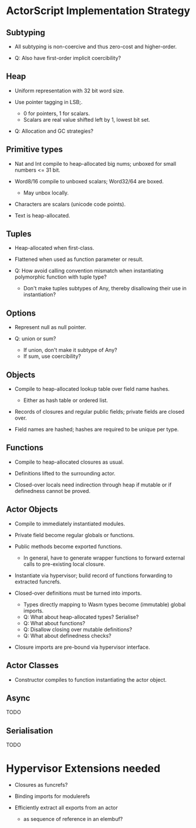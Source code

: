 # ActorScript Implementation Strategy

## Subtyping

* All subtyping is non-coercive and thus zero-cost and higher-order.

* Q: Also have first-order implicit coercibility?


## Heap

* Uniform representation with 32 bit word size.

* Use pointer tagging in LSB;.
  - 0 for pointers, 1 for scalars.
  - Scalars are real value shifted left by 1, lowest bit set.

* Q: Allocation and GC strategies?


## Primitive types

* Nat and Int compile to heap-allocated big nums; unboxed for small numbers <= 31 bit.

* Word8/16 compile to unboxed scalars; Word32/64 are boxed.
  - May unbox locally.

* Characters are scalars (unicode code points).

* Text is heap-allocated.


## Tuples

* Heap-allocated when first-class.

* Flattened when used as function parameter or result.

* Q: How avoid calling convention mismatch when instantiating polymorphic function with tuple type?
  - Don't make tuples subtypes of Any, thereby disallowing their use in instantiation?


## Options

* Represent null as null pointer.

* Q: union or sum?
  - If union, don't make it subtype of Any?
  - If sum, use coercibility?


## Objects

* Compile to heap-allocated lookup table over field name hashes.
  - Either as hash table or ordered list.

* Records of closures and regular public fields; private fields are closed over.

* Field names are hashed; hashes are required to be unique per type.


## Functions

* Compile to heap-allocated closures as usual.

* Definitions lifted to the surrounding actor.

* Closed-over locals need indirection through heap if mutable or if definedness cannot be proved.


## Actor Objects

* Compile to immediately instantiated modules.

* Private field become regular globals or functions.

* Public methods become exported functions.
  - In general, have to generate wrapper functions to forward external calls to pre-existing local closure.

* Instantiate via hypervisor; build record of functions forwarding to extracted funcrefs.

* Closed-over definitions must be turned into imports.
  - Types directly mapping to Wasm types become (immutable) global imports.
  - Q: What about heap-allocated types? Serialise?
  - Q: What about functions?
  - Q: Disallow closing over mutable definitions?
  - Q: What about definedness checks?

* Closure imports are pre-bound via hypervisor interface.


## Actor Classes

* Constructor compiles to function instantiating the actor object.


## Async

TODO


## Serialisation

TODO


# Hypervisor Extensions needed

* Closures as funcrefs?

* Binding imports for modulerefs

* Efficiently extract all exports from an actor
  - as sequence of reference in an elembuf?
